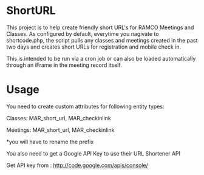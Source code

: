 # ShortURL
This project is to help create friendly short URL's for RAMCO Meetings and Classes. As configured by default, everytime you nagivate to shortcode.php, the script pulls any classes and meetings created in the past two days and creates short URLs for registration and mobile check in.

This is intended to be run via a cron job or can also be loaded automatically through an iFrame in the meeting record itself.


# Usage
You need to create custom attributes for following entity types:

Classes:
MAR_short_url,
MAR_checkinlink

Meetings:
MAR_short_url,
MAR_checkinlink


*you will have to rename the prefix

You also need to get a Google API Key to use their URL Shortener API

Get API key from : http://code.google.com/apis/console/

